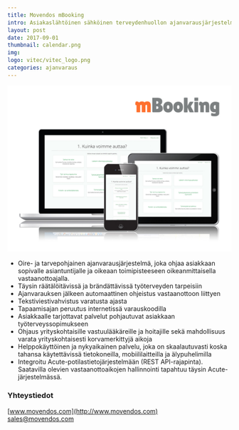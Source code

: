 ```yaml
---
title: Movendos mBooking
intro: Asiakaslähtöinen sähköinen terveydenhuollon ajanvarausjärjestelmä 
layout: post
date: 2017-09-01
thumbnail: calendar.png
img: 
logo: vitec/vitec_logo.png
categories: ajanvaraus
---
```


![mBooking image](/portfolio/movendos/movendos_mBooking_displays_rev3.jpg)

- Oire- ja tarvepohjainen ajanvarausjärjestelmä, joka ohjaa asiakkaan sopivalle asiantuntijalle ja oikeaan toimipisteeseen oikeanmittaisella vastaanottoajalla.
- Täysin räätälöitävissä ja brändättävissä työterveyden tarpeisiin
- Ajanvarauksen jälkeen automaattinen ohjeistus vastaanottoon liittyen 
- Tekstiviestivahvistus varatusta ajasta
- Tapaamisajan peruutus internetissä varauskoodilla
- Asiakkaalle tarjottavat palvelut pohjautuvat asiakkaan työterveyssopimukseen
- Ohjaus yrityskohtaisille vastuulääkäreille ja hoitajille sekä mahdollisuus varata yrityskohtaisesti korvamerkittyjä aikoja
- Helppokäyttöinen ja nykyaikainen palvelu, joka on skaalautuvasti koska tahansa käytettävissä tietokoneilla, mobiililaitteilla ja älypuhelimilla
- Integroitu Acute-potilastietojärjestelmään (REST API-rajapinta). Saatavilla olevien vastaanottoaikojen hallinnointi tapahtuu täysin Acute-järjestelmässä. 

### Yhteystiedot

[www.movendos.com](http://www.movendos.com)  
[sales@movendos.com](mailto://sales@movendos.com)

<a href="https://www.linkedin.com/company/movendos"><i class="fa fa-linkedin"></i></a> 
<a href="https://twitter.com/movendos"><i class="fa fa-twitter"></i></a>  

